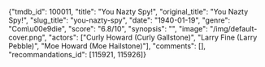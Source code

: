 {"tmdb_id": 100011, "title": "You Nazty Spy!", "original_title": "You Nazty Spy!", "slug_title": "you-nazty-spy", "date": "1940-01-19", "genre": "Com\u00e9die", "score": "6.8/10", "synopsis": "", "image": "/img/default-cover.png", "actors": ["Curly Howard (Curly Gallstone)", "Larry Fine (Larry Pebble)", "Moe Howard (Moe Hailstone)"], "comments": [], "recommandations_id": [115921, 115926]}